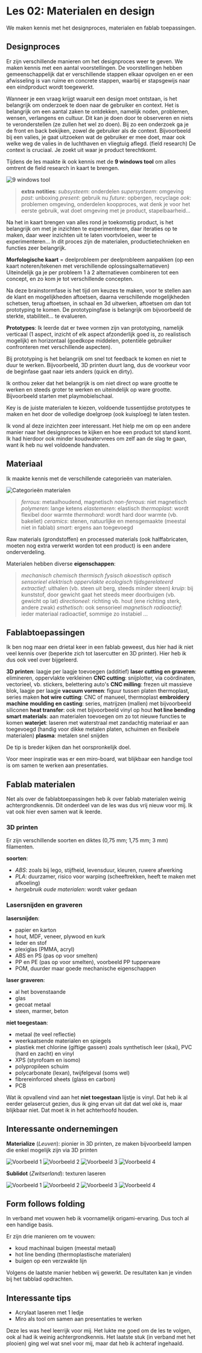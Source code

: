 # Les 02: Materialen en design

We maken kennis met het designproces, materialen en fablab toepassingen.


## Designproces

Er zijn verschillende manieren om het designproces weer te geven. We maken kennis met een aantal voorstellingen.
De voorstellingen hebben gemeenschappelijk dat er verschillende stappen elkaar opvolgen en er een afwisseling is van ruime en concrete stappen, waarbij er stapsgewijs naar een eindproduct wordt toegewerkt.

Wanneer je een vraag krijgt waaruit een design moet ontstaan, is het belangrijk om onderzoek te doen naar de gebruiker en context. Het is belangrijk om een aantal zaken te ontdekken, namelijk noden, problemen, wensen, verlangens en cultuur. Dit kan je doen door te observeren en niets te veronderstellen (ze zullen het wel zo doen).
Bij zo een onderzoek ga je de front en back bekijken, zowel de gebruiker als de context. Bijvoorbeeld bij een valies, je gaat uitzoeken wat de gebruiker er mee doet, maar ook welke weg de valies in de luchthaven en vliegtuig aflegd. (field research)
De context is cruciaal. Je zoekt uit waar je product terechtkomt.

Tijdens de les maakte ik ook kennis met de **9 windows tool** om alles omtrent de field research in kaart te brengen.

![9 windows tool](https://asq.org/-/media/Images/Learn-About-Quality/nine-windows-matrix.gif?h=320&w=476&la=en)

> **extra notities**: 
> _subsysteem_: onderdelen
> _supersysteem_: omgeving
> _past_: unboxing
> _present_: gebruik nu
> _future_: opbergen, recyclage
> _ook_: problemen omgeving, onderdelen koopproces, wat denk je voor het eerste gebruik, wat doet omgeving met je product, stapelbaarheid...


Na het in kaart brengen van alles rond je toekomstig product, is het belangrijk om met je inzichten te experimenteren, daar iteraties op te maken, daar weer inzichten uit te laten voortvloeien, weer te experimenteren...
In dit proces zijn de materialen, productietechnieken en functies zeer belangrijk.

**Morfologische kaart** = deelprobleem per deelprobleem aanpakken (op een kaart noteren/tekenen met verschillende oplossingsalternatieven)
Uiteindelijk ga je per probleem 1 à 2 alternatieven combineren tot een concept, en zo kom je tot verschillende concepten.

Na deze brainstormfase is het tijd om keuzes te maken, voor te stellen aan de klant en mogelijkheden aftoetsen, daarna verschillende mogelijkheden schetsen, terug aftoetsen, in schaal en 3d uitwerken, aftoetsen om dan tot prototyping te komen. De prototypingfase is belangrijk om bijvoorbeeld de sterkte, stabiliteit... te evalueren.

**Prototypes**: 
Ik leerde dat er twee vormen zijn van prototyping, namelijk verticaal (1 aspect, inzicht of elk aspect afzonderlijk goed is, zo realistisch mogelijk) en horizontaal (goedkope middelen, potentiële gebruiker confronteren met verschillende aspecten).

Bij prototyping is het belangrijk om snel tot feedback te komen en niet te duur te werken. Bijvoorbeeld, 3D printen duurt lang, dus de voorkeur voor de beginfase gaat naar iets anders (quick en dirty).

Ik onthou zeker dat het belangrijk is om niet direct op ware grootte te werken en steeds groter te werken en uiteindelijk op ware grootte. Bijvoorbeeld starten met playmobielschaal.

Key is de juiste materialen te kiezen, voldoende tussentijdse prototypes te maken en het door de volledige doelgroep (ook kuisploeg) te laten testen.


Ik vond al deze inzichten zeer interessant. Het hielp me om op een andere manier naar het designproces te kijken en hoe een product tot stand komt. Ik had hierdoor ook minder koudwatervrees om zelf aan de slag te gaan, want ik heb nu wel voldoende handvaten.


## Materiaal

Ik maakte kennis met de verschillende categorieën van materialen.

![Categorieën materialen]({{site.baseurl}}/assets/materialen.png) 

> _ferrous_: metaalhoudend, magnetisch
> _non-ferrous_: niet magnetisch
> _polymeren_: lange ketens
> _elastemeren_: elastisch
> _thermoplast_: wordt flexibel door warmte
> _thermohard_: wordt hard door warmte (vb. bakeliet)
> _ceramics_: stenen, natuurlijke en mensgemaakte (meestal niet in fablab)
> _smart_: ergens aan toegevoegd

Raw materials (grondstoffen) en processed materials (ook halffabricaten, moeten nog extra verwerkt worden tot een product) is een andere onderverdeling.

Materialen hebben diverse **eigenschappen**:
> _mechanisch_
> _chemisch_
> _thermisch_
> _fysisch_
> _akoestisch_
> _optisch_
> _sensorieel_
> _elektrisch_
> _oppervlakte_
> _ecologisch_
> _tijdsgerelateerd_
> _extractief_: uithalen (vb. steen uit berg, steeds minder steen)
> _kruip_: bij kunststof, door gewicht gaat het steeds meer doorbuigen (vb. gewicht op lat)
> _directioneel_: richting vb. hout (ene richting sterk, andere zwak)
> _esthetisch_: ook sensorieel
> _magnetisch_
> _radioactief_: ieder materiaal radioactief, sommige zo instabiel
> ...


## Fablabtoepassingen

Ik ben nog maar een drietal keer in een fablab geweest, dus hier had ik niet veel kennis over (beperkte zich tot lasercutter en 3D printer). Hier heb ik dus ook veel over bijgeleerd.

**3D printen**: laagje per laagje toevoegen (additief)
**laser cutting en graveren**: elimineren, oppervlakte verkleinen
**CNC cutting**: snijplotter, via coördinaten, vectorieel, vb. stickers, belettering auto's
**CNC milling**: frezen uit massieve blok, laagje per laagje
**vacuum vormen**: figuur tussen platen thermoplast, series maken
**hot wire cutting**: CNC of manueel, thermoplast
**embroidery machine**
**moulding en casting**: series, matrijzen (mallen) met bijvoorbeeld siliconen
**heat transfer**: ook met bijvoorbeeld vinyl op hout
**hot line bending**
**smart materials**: aan materialen toevoegen om zo tot nieuwe functies te komen
**waterjet**: laseren met waterstraal met zandachtig materiaal er aan toegevoegd (handig voor dikke metalen platen, schuimen en flexibele materialen)
**plasma**: metalen snel snijden

De tip is breder kijken dan het oorspronkelijk doel.

Voor meer inspiratie was er een miro-board, wat blijkbaar een handige tool is om samen te werken aan presentaties.


## Fablab materialen

Net als over de fablabtoepassingen heb ik over fablab materialen weinig achtergrondkennis. Dit onderdeel van de les was dus vrij nieuw voor mij. Ik vat ook hier even samen wat ik leerde.


### 3D printen

Er zijn verschillende soorten en diktes (0,75 mm; 1,75 mm; 3 mm) filamenten. 

**soorten**: 
- _ABS_: zoals bij lego, stijfheid, levensduur, kleuren, ruwere afwerking
- _PLA_: duurzamer, risico voor warping (scheeftrekken, heeft te maken met afkoeling)
- _hergebruik oude materialen_: wordt vaker gedaan


### Lasersnijden en graveren

**lasersnijden**:
- papier en karton
- hout, MDF, veneer, plywood en kurk
- leder en stof
- plexiglas (PMMA, acryl)
- ABS en PS (pas op voor smelten)
- PP en PE (pas op voor smelten), voorbeeld PP tupperware
- POM, duurder maar goede mechanische eigenschappen

**laser graveren**:
- al het bovenstaande
- glas
- gecoat metaal
- steen, marmer, beton

**niet toegestaan**:
- metaal (te veel reflectie)
- weerkaatsende materialen en spiegels
- plastiek met chlorine (giftige gassen) zoals synthetisch leer (skai), PVC (hard en zacht) en vinyl
- XPS (styrofoam en isomo)
- polypropileen schuim
- polycarbonate (lexan), twijfelgeval (soms wel)
- fibrereinforced sheets (glass en carbon)
- PCB


Wat ik opvallend vind aan het **niet toegestaan** lijstje is vinyl. Dat heb ik al eerder gelasercut gezien, dus ik ging ervan uit dat dat wel oké is, maar blijkbaar niet. Dat moet ik in het achterhoofd houden.


## Interessante ondernemingen

**Materialize** (_Leuven_): pionier in 3D printen, ze maken bijvoorbeeld lampen die enkel mogelijk zijn via 3D printen

![Voorbeeld 1](https://i.materialise.com/shop/item/image/3a9f4587-dc8d-4f4b-81a5-509ca9df88ef/780/585/preview.jpg)
![Voorbeeld 2](https://i.materialise.com/en/shop/item/causeway-lampshade?category=home-decor&subcategory=lighting&sortBy=interesting&pageNumber=2&pageSize=18&index=10)
![Voorbeeld 3](https://i.materialise.com/en/shop/item/eternal-knot-mega-cube-lamp?category=home-decor&subcategory=lighting&sortBy=interesting&pageNumber=3&pageSize=18&index=22) 
![Voorbeeld 4](https://i.materialise.com/en/shop/item/helix-tealight?category=home-decor&subcategory=lighting&sortBy=interesting&pageNumber=3&pageSize=18&index=25) 

**Sublidot** (_Zwitserland_): texturen laseren

![Voorbeeld 1](https://konzeptm.co.nz/wp-content/uploads/2019/03/Sublidot-pattern-Hollow_.jpg)
![Voorbeeld 2](https://archello.com/thumbs/images/2018/05/22/sub.1526976495.9983.jpg?fit=crop&w=414&h=258&auto=compress) 
![Voorbeeld 3](https://image.architonic.com/img_pro1-6/135/1411/530-azaela-mdf-schwarz5014-tom-trachsel-sq.jpg)
![Voorbeeld 4](https://image.architonic.com/sto3-2/20005917/strasser-thun-sublidot-02-arcit18.jpg)


## Form follows folding

In verband met vouwen heb ik voornamelijk origami-ervaring. Dus toch al een handige basis. 

Er zijn drie manieren om te vouwen:
- koud machinaal buigen (meestal metaal)
- hot line bending (thermoplastische materialen)
- buigen op een verzwakte lijn

Volgens de laatste manier hebben wij gewerkt. De resultaten kan je vinden bij het tabblad opdrachten.


## Interessante tips

- Acrylaat laseren met 1 ledje
- Miro als tool om samen aan presentaties te werken



Deze les was heel leerrijk voor mij. Het lukte me goed om de les te volgen, ook al had ik weinig achtergrondkennis. Het laatste stuk (in verband met het plooien) ging wel wat snel voor mij, maar dat heb ik achteraf ingehaald.
